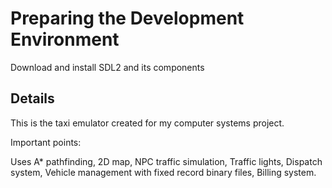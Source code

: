 
# Preparing the Development Environment
Download and install SDL2 and its components

## Details
This is the taxi emulator created for my computer systems project.

Important points:

Uses A* pathfinding,
2D map,
NPC traffic simulation,
Traffic lights,
Dispatch system,
Vehicle management with fixed record binary files,
Billing system.



